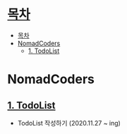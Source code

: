 # [목차](#목차)
- [목차](#목차)
- [NomadCoders](#nomadcoders)
  - [1. TodoList](#1-todolist)

# NomadCoders

## [1. TodoList](./01.Todolist/README.md)
- TodoList 작성하기 (2020.11.27 ~ ing)

